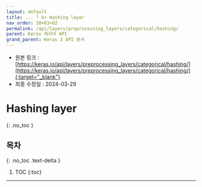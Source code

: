 ```yaml
---
layout: default
title: ... └ b> Hashing layer
nav_order: 10+03+02
permalink: /api/layers/preprocessing_layers/categorical/hashing/
parent: Keras 레이어 API
grand_parent: Keras 3 API 문서
---
```


* 원본 링크 : [https://keras.io/api/layers/preprocessing_layers/categorical/hashing/](https://keras.io/api/layers/preprocessing_layers/categorical/hashing/){:target="_blank"}
* 최종 수정일 : 2024-03-29

# Hashing layer
{: .no_toc }

## 목차
{: .no_toc .text-delta }

1. TOC
{:toc}

---
